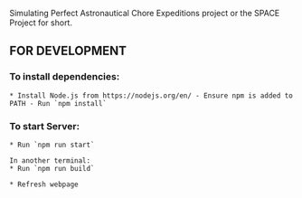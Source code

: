Simulating Perfect Astronautical Chore Expeditions project or the SPACE Project for short.

## FOR DEVELOPMENT

### To install dependencies:

    * Install Node.js from https://nodejs.org/en/ - Ensure npm is added to PATH - Run `npm install`

### To start Server:

    * Run `npm run start`

    In another terminal:
    * Run `npm run build`

    * Refresh webpage
